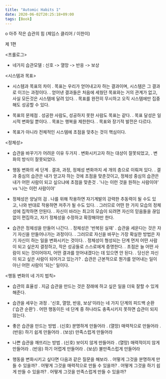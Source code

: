 ```yaml
---
title: "Automic Habits 1"
date: 2020-06-02T20:25:18+09:00
tags: [Book]
---
```



o 아주 작은 습관의 힘 (제임스 클리어 / 이한이)

  제 1편

<프롤로그>
- 네가지 습관모델 : 신호 -> 열망 -> 반응 -> 보상

<시스템과 목표>
- 시스템과 목표의 차이
. 목표는 우리가 얻어내고자 하는 결과이며,
  시스템은 그 결과로 이끄는 과정이다.
. 얻어낸 결과들은 처음에 세웠던 목표와는 거의 관계가 없고,
  사실 모든것은 시스템에 달려 있다.
. 목표를 완전히 무시하고 오직 시스템에만 집중해도 성공할 수 있다.

- 목표의 문제점
. 성공한 사람도, 성공하지 못한 사람도 목표는 같다.
. 목표 달성은 일시적 변화일 뿐이다.
. 목표는 행복을 제한한다.
. 목표와 장기적 발전은 다르다.

- 목표가 아니라 전체적인 시스템에 초점을 맞추는 것이 핵심이다.

<정체성>
- 습관을 바꾸기가 어려운 이유 두가지
. 변화시키고자 하는 대상이 잘못되었고,
. 변화의 방식이 잘못되었다.

- 행동 변화의 세 단계
. 결과, 과정, 정체성 변화까지 세 개의 층으로 이뤄져 있다. 
. 결과 중심의 습관은 내가 얻고자 하는 것에 초점을 맞춘것이고,
  정체성 중심의 습관은 내가 어떤 사람이 되고 싶으냐에 초점을 맞춘것
. '나는 이런 것을 원하는 사람이야' vs '나는 이런 사람이야'

- 정체성은 양날의 검
. 나를 위해 작용하면 자기계발의 강력한 추동력이 될 수도 있고,
  나와 반대로 작용하면 저주가 될 수도 있다.
. 그러므로 어떤 한 가지 모습의 정체성에 집착하면 안된다.
. 자신이 바라는 최고의 모습이 되려면 자신의 믿음들을 끊임없이 편집하고,
  자기 정체성을 수정하고 확장해야만 한다.

- 습관은 정체성을 만들어 나간다.
. 정체성은 '반복된 실재'
. 습관을 세운다는 것은 자기 자신을 만들어나가는 과정이다.
. 그러므로 자신을 바꾸는 가장 확실한 방법은
  자기 자신이 하는 일을 변화시키는 것이다.
. 정체성이 형성되는 단계
  먼저 어떤 사람이 되고 싶은지 결정하고, 
  작은 성공들로 스스로에게 증명한다.
. 초점은 늘 어떤 사람이 되는 것이어야지,
  어떤 결과를 얻어내겠다는 데 있으면 안 된다.
. 당신은 자신이 되고 싶은 사람이 되어가고 있는가?
. 습관은 근본적으로 뭔가를 얻어내는 일이 아닌 어떤 사람이 '되는' 일이다.

<행동 변화의 네 가지 법칙>
- 습관의 효율성
. 지금 습관을 만드는 것은 장래에 하고 싶은 일을 더욱 잘할 수 있게 해준다.

- 습관을 세우는 과정
. '신호, 열망, 반응, 보상'이라는 네 가지 단계의 피드백 순환 ('습관 순환')
. 어떤 행동이든 네 단계 중 하나라도 충족시키지 못하면 습관이 되지 않는다.

- 좋은 습관을 만드는 방법
. (신호) 분명하게 만들어라
. (열망) 매력적으로 만들어라
. (반응) 하기 쉽게 만들어라
. (보상) 만족스럽게 만들어라

- 나쁜 습관을 깨뜨리는 방법
. (신호) 보이지 않게 만들어라
. (열망) 매력적이지 않게 만들어라
. (반응) 하기 어렵게 만들어라
. (보상) 불만족스럽게 만들어라

- 행동을 변화시키고 싶다면 다음과 같은 질문을 해보라.
. 어떻게 그것을 분명하게 만들 수 있을까?
. 어떻게 그것을 매력적으로 만들 수 있을까? 
. 어떻게 그것을 하기 쉽게 만들 수 있을까? 
. 어떻게 그것을 만족스럽게 만들 수 있을까? 
